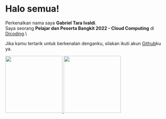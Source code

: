 # Halo semua! 

Perkenalkan nama saya **Gabriel Tara Ivaldi**.\
Saya seorang **Pelajar dan Peserta Bangkit 2022 - Cloud Computing** di [Dicoding](https://www.dicoding.com/).\

Jika kamu tertarik untuk berkenalan denganku, silakan ikuti akun [Github](https://github.com/taraivaldi17)ku ya.

<p align="left">
<a href="https://github.com/taraivaldi17">
  <img height="180em" src="https://github-readme-stats-eight-theta.vercel.app/api?username=taraivaldi17&show_icons=true&theme=algolia&include_all_commits=true&count_private=true"/>
  <img height="180em" src="https://github-readme-stats-eight-theta.vercel.app/api/top-langs/?username=taraivaldi17&layout=compact&langs_count=8&theme=algolia"/>
</a>
</p>
